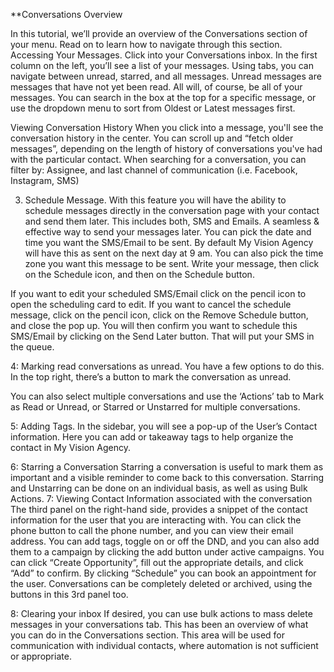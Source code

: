 **Conversations Overview

In this tutorial, we’ll provide an overview of the Conversations section of your menu. Read on to learn how to navigate through this section.
Accessing Your Messages.
Click into your Conversations inbox.
In the first column on the left, you’ll see a list of your messages.
Using tabs, you can navigate between unread, starred, and all messages. Unread messages are messages that have not yet been read. All will, of course, be all of your messages.
You can search in the box at the top for a specific message, or use the dropdown menu to sort from Oldest or Latest messages first.

Viewing Conversation History
When you click into a message, you'll see the conversation history in the center.
You can scroll up and “fetch older messages”, depending on the length of history of conversations you've had with the particular contact.
When searching for a conversation, you can filter by: Assignee, and last channel of communication (i.e. Facebook, Instagram, SMS)

3. Schedule Message. With this feature you will have the ability to schedule messages directly in the conversation page with your contact and send them later. This includes both, SMS and Emails. A seamless & effective way to send your messages later.
You can pick the date and time you want the SMS/Email to be sent. By default My Vision Agency will have this as sent on the next day at 9 am. You can also pick the time zone you want this message to be sent.
Write your message, then click on the Schedule icon, and then on the Schedule button.

If you want to edit your scheduled SMS/Email click on the pencil icon to open the scheduling card to edit. 
If you want to cancel the schedule message, click on the pencil icon, click on the Remove Schedule button, and close the pop up. 
You will then confirm you want to schedule this SMS/Email by clicking on the Send Later button. That will put your SMS in the queue.




4: Marking read conversations as unread. You have a few options to do this.
In the top right, there’s a button to mark the conversation as unread.

You can also select multiple conversations and use the ‘Actions’ tab to Mark as Read or Unread, or Starred or Unstarred for multiple conversations. 

5: Adding Tags. In the sidebar, you will see a pop-up of the User’s Contact information. Here you can add or takeaway tags to help organize the contact in My Vision Agency.

6: Starring a Conversation
Starring a conversation is useful to mark them as important and a visible reminder to come back to this conversation.
Starring and Unstarring can be done on an individual basis, as well as using Bulk Actions. 
7: Viewing Contact Information associated with the conversation
 The third panel on the right-hand side, provides a snippet of the contact information for the user that you are interacting with.
You can click the phone button to call the phone number, and you can view their email address.
You can add tags, toggle on or off the DND, and you can also add them to a campaign by clicking the add button under active campaigns.
You can click “Create Opportunity”, fill out the appropriate details, and click “Add” to confirm.
By clicking “Schedule” you can book an appointment for the user.
Conversations can be completely deleted or archived, using the buttons in this 3rd panel too.

8: Clearing your inbox
If desired, you can use bulk actions to mass delete messages in your conversations tab.
This has been an overview of what you can do in the Conversations section. This area will be used for communication with individual contacts, where automation is not sufficient or appropriate.

